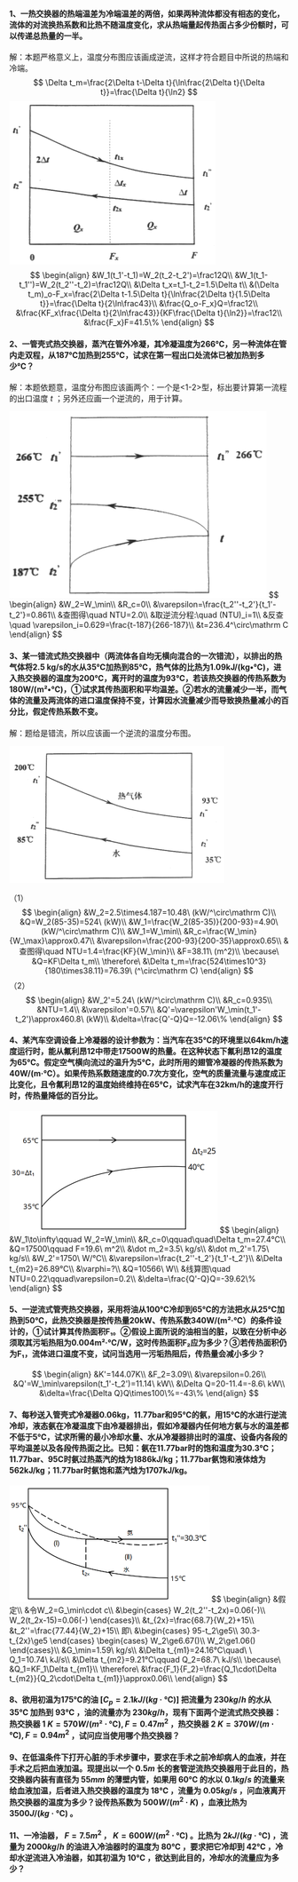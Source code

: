 #### 1、一热交换器的热端温差为冷端温差的两倍，如果两种流体都没有相态的变化，流体的对流换热系数和比热不随温度变化，求从热端量起传热面占多少份额时，可以传递总热量的一半。

解：本题严格意义上，温度分布图应该画成逆流，这样才符合题目中所说的热端和冷端。
$$
\Delta t_m=\frac{2\Delta t-\Delta t}{\ln\frac{2\Delta t}{\Delta t}}=\frac{\Delta t}{\ln2}
$$
<img src="%E4%BD%9C%E4%B8%9A.assets/image-20230330145339384.png" alt="image-20230330145339384" style="zoom:50%;" />
$$
\begin{align}
&W_1(t_1'-t_1)=W_2(t_2-t_2')=\frac12Q\\
&W_1(t_1-t_1'')=W_2(t_2''-t_2)=\frac12Q\\
&\Delta t_x=t_1-t_2=1.5\Delta t\\
&(\Delta t_m)_o-F_x=\frac{2\Delta t-1.5\Delta t}{\ln\frac{2\Delta t}{1.5\Delta t}}=\frac{\Delta t}{2\ln\frac43}\\
&\frac{Q_o-F_x}Q=\frac12\\
&\frac{KF_x\frac{\Delta t}{2\ln\frac43}}{KF\frac{\Delta t}{\ln2}}=\frac12\\
&\frac{F_x}F=41.5\%
\end{align}
$$

#### 2、一管壳式热交换器，蒸汽在管外冷凝，其冷凝温度为266℃，另一种流体在管内走双程，从187℃加热到255℃，试求在第一程出口处流体已被加热到多少℃？

解：本题依题意，温度分布图应该画两个：一个是<1-2>型，标出要计算第一流程的出口温度 $t$ ；另外还应画一个逆流的，用于计算。

<img src="%E4%BD%9C%E4%B8%9A.assets/image-20230330145246861.png" alt="image-20230330145246861" style="zoom: 50%;" />
$$
\begin{align}
&W_2=W_\min\\
&R_c=0\\
&\varepsilon=\frac{t_2''-t_2'}{t_1'-t_2'}=0.861\\
&查图得\quad NTU=2.0\\
&取逆流分程:\quad (NTU)_i=1\\
&反查\quad \varepsilon_i=0.629=\frac{t-187}{266-187}\\
&t=236.4^\circ\mathrm C
\end{align}
$$

#### 3、某一错流式热交换器中（两流体各自均无横向混合的一次错流），以排出的热气体将2.5 kg/s的水从35℃加热到85℃，热气体的比热为1.09kJ/(kg•℃)，进入热交换器的温度为200℃，离开时的温度为93℃，若该热交换器的传热系数为180W/(m²•℃)，①试求其传热面积和平均温差。②若水的流量减少一半，而气体的流量及两流体的进口温度保持不变，计算因水流量减少而导致换热量减小的百分比，假定传热系数不变。

解：题给是错流，所以应该画一个逆流的温度分布图。

<img src="%E4%BD%9C%E4%B8%9A.assets/image-20230330144753658.png" alt="image-20230330144753658" style="zoom:50%;" />

（1）
$$
\begin{align}
&W_2=2.5\times4.187=10.48\ (kW/^\circ\mathrm C)\\
&Q=W_2(85-35)=524\ (kW)\\
&W_1=\frac{W_2(85-35)}{200-93}=4.90\ (kW/^\circ\mathrm C)\\
&W_1=W_\min\\
&R_c=\frac{W_\min}{W_\max}\approx0.47\\
&\varepsilon=\frac{200-93}{200-35}\approx0.65\\
&查图得\quad NTU=1.4=\frac{KF}{W_\min}\\
&F=38.11\ (m^2)\\
\because\ &Q=KF\Delta t_m\\
\therefore\ &\Delta t_m=\frac{524\times10^3}{180\times38.11}=76.39\ (^\circ\mathrm C)
\end{align}
$$
（2）
$$
\begin{align}
&W_2'=5.24\ (kW/^\circ\mathrm C)\\
&R_c=0.935\\
&NTU=1.4\\
&\varepsilon'=0.57\\
&Q'=\varepsilon'W_\min(t_1'-t_2')\approx460.8\ (kW)\\
&\delta=\frac{Q'-Q}Q=-12.06\%
\end{align}
$$

#### 4、某汽车空调设备上冷凝器的设计参数为：当汽车在35℃的环境里以64km/h速度运行时，能从氟利昂12中带走17500W的热量。在这种状态下氟利昂12的温度为65℃。假定空气横向流过的温升为5℃，此时所用的翅管冷凝器的传热系数为40W/(m·℃）。如果传热系数随速度的0.7次方变化，空气的质量流量与速度成正比变化，且令氟利昂12的温度始终维持在65℃，试求汽车在32km/h的速度开行时，传热量降低的百分比。

<img src="%E4%BD%9C%E4%B8%9A.assets/image-20230413140625080.png" alt="image-20230413140625080" style="zoom:50%;" />
$$
\begin{align}
&W_1\to\infty\qquad W_2=W_\min\\
&R_c=0\qquad\quad\Delta t_m=27.4℃\\
&Q=17500\qquad F=19.6\ m^2\\
&\dot m_2=3.5\ kg/s\\
&\dot m_2'=1.75\ kg/s\\
&W_2'=1750\ W/℃\\
&\varepsilon=\frac{t_2''-t_2'}{t_1'-t_2'}\\
&\Delta t_{m2}=26.89℃\\
&\varphi=?\\
&Q=10566\ W\\
&线算图\quad NTU=0.22\qquad\varepsilon=0.2\\
&\delta=\frac{Q'-Q}Q=-39.62\%
\end{align}
$$

#### 5、一逆流式管壳热交换器，采用将油从100℃冷却到65℃的方法把水从25℃加热到50℃，此热交换器是按传热量20kW、传热系数340W/(m²·℃）的条件设计的，①试计算其传热面积F₁。②假设上面所说的油相当的脏，以致在分析中必须取其污垢热阻为0.004m²·℃/W，这时传热面积F₂应为多少？③若传热面积仍为F₁，流体进口温度不变，试问当选用一污垢热阻后，传热量会减小多少？

$$
\begin{align}
&K'=144.07K\\
&F_2=3.09\\
&\varepsilon=0.26\\
&Q'=W_\min\varepsilon(t_1'-t_2')=11.14\ kW\\
&\Delta Q=20-11.4=-8.6\ kW\\
&\delta=\frac{\Delta Q}Q\times100\%=-43\%
\end{align}
$$

#### 7、每秒送入管壳式冷凝器0.06kg，11.77bar和95℃的氨，用15℃的水进行逆流冷却，液态氨在冷凝温度下由冷凝器排出，假如冷凝器内任何地方氨与水的温差都不低于5℃，试求所需的最小冷却水量、水从冷凝器排出时的温度、设备内各段的平均温差以及各段传热面之比。已知：氨在11.77bar时的饱和温度为30.3℃；11.77bar、95C时氨过热蒸汽的焓为1886kJ/kg；11.77bar氨饱和液体焓为562kJ/kg；11.77bar时氨饱和蒸汽焓为1707kJ/kg。

<img src="%E4%BD%9C%E4%B8%9A.assets/image-20230413144627925.png" alt="image-20230413144627925" style="zoom: 50%;" />
$$
\begin{align}
&假定\\
&令W_2=G_\min\cdot c\\
&\begin{cases}
W_2(t_2''-t_2x)=0.06(-)\\
W_2(t_2x-15)=0.06(-)
\end{cases}\\
&t_{2x}=\frac{68.7}{W_2}+15\\
&t_2''=\frac{77.44}{W_2}+15\\
即\ &\begin{cases}
95-t_2\ge5\\
30.3-t_{2x}\ge5
\end{cases}
\begin{cases}
W_2\ge6.67()\\
W_2\ge1.06()
\end{cases}\\
&G_\min=1.59\ kg/s\\
&\Delta t_{m1}=24.16℃\quad\ \ Q_1=10.74\ kJ/s\\
&\Delta t_{m2}=9.21℃\qquad Q_2=68.7\ kJ/s\\
\because\ &Q_1=KF_1\Delta t_{m1}\\
\therefore\ &\frac{F_1}{F_2}=\frac{Q_1\cdot\Delta t_{m2}}{Q_2\cdot\Delta t_{m1}}\approx0.06\\
\end{align}
$$

#### 8、欲用初温为175℃的油 $[C_p=2.1kJ/(kg·℃)]$ 把流量为 $230kg/h$ 的水从 $35℃$ 加热到 $93℃$ ，油的流量亦为 $230kg/h$​ ，现有下面两个逆流式热交换器：热交换器 1  $K=570 W/(m²\cdot℃),F=0.47 m^2$ ，热交换器 2  $K=370 W/(m\cdot℃),F=0.94m^2$ ，试问应当使用哪个热交换器？



#### 9、在低温条件下打开心脏的手术步骤中，要求在手术之前冷却病人的血液，并在手术之后把血液加温。现提出以一个 $0.5m$ 长的套管逆流热交换器用于此目的，热交换器内装有直径为 $55mm$ 的薄壁内管，如果用 $60℃$ 的水以 $0.1kg/s$ 的流量来给血液加温，后者进入热交换器的温度为 $18℃$ ，流量为 $0.05kg/s$ ，问血液离开热交换器的温度为多少？设传热系数为 $500 W/(m^2·K)$ ，血液比热为 $3500J/(kg·℃)$ 。



#### 11、一冷油器， $F=7.5m^2$ ， $K=600W/(m^2\cdot℃)$ 。比热为 $2kJ/(kg·℃)$ ，流量为 $2000 kg/h$ 的油进入冷油器时的温度为 $80℃$ ，要求把它冷却到 $42℃$ ，冷却水逆流进入冷油器，如其初温为 $10℃$ ，欲达到此目的，冷却水的流量应为多少？

